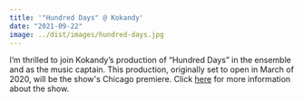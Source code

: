 ```yaml
---
title: '"Hundred Days" @ Kokandy'
date: "2021-09-22"
image: ../dist/images/hundred-days.jpg
---
```


I’m thrilled to join Kokandy’s production of “Hundred Days” in the ensemble and as the music captain. This production, originally set to open in March of 2020, will be the show's Chicago premiere. Click [here](https://www.kokandyproductions.com/hundred-days/) for more information about the show.
